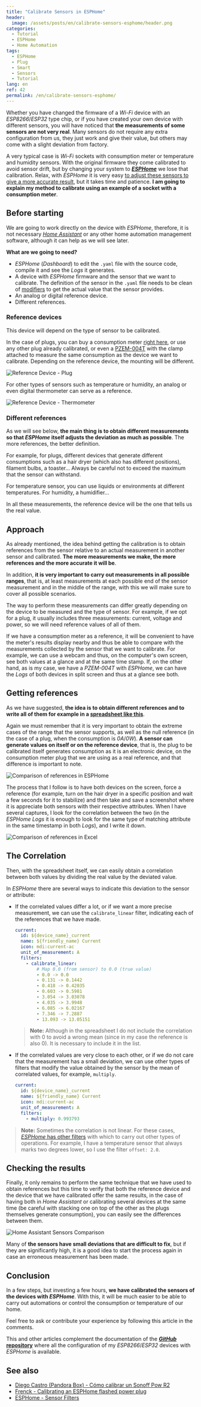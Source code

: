 ```yaml
---
title: "Calibrate Sensors in ESPHome"
header:
  image: /assets/posts/en/calibrate-sensors-esphome/header.png
categories:
  - Tutorial
  - ESPHome
  - Home Automation
tags:
  - ESPHome
  - Plug
  - Smart
  - Sensors
  - Tutorial
lang: en
ref: 42
permalink: /en/calibrate-sensors-esphome/
---
```


Whether you have changed the firmware of a *Wi-Fi* device with an *ESP8266*/*ESP32* type chip, or if you have created your own device with different sensors, you will have noticed that **the measurements of some sensors are not very real**. Many sensors do not require any extra configuration from us, they just work and give their value, but others may come with a slight deviation from factory.

A very typical case is *Wi-Fi* sockets with consumption meter or temperature and humidity sensors. With the original firmware they come calibrated to avoid sensor drift, but by changing your system to [**_ESPHome_**](https://esphome.io/) we lose that calibration. Relax, with *ESPHome* it is very easy [to adjust these sensors to give a more accurate result](https://esphome.io/components/sensor/index.html#sensor-filters), but it takes time and patience. **I am going to explain my method to calibrate using an example of a socket with a consumption meter**.

## Before starting

We are going to work directly on the device with *ESPHome*, therefore, it is not necessary [_Home Assistant_](https://www.home-assistant.io/) or any other home automation management software, although it can help as we will see later.

**What are we going to need?**

- *ESPHome* (*Dashboard*) to edit the `.yaml` file with the source code, compile it and see the *Logs* it generates.
- A device with *ESPHome* firmware and the sensor that we want to calibrate. The definition of the sensor in the `.yaml` file needs to be clean of [modifiers](https://esphome.io/components/sensor/index.html#sensor-filters) to get the actual value that the sensor provides.
- An analog or digital reference device.
- Different references.

### Reference devices

This device will depend on the type of sensor to be calibrated.

In the case of plugs, you can buy a consumption meter [right here]((https://amzn.to/3Bi6e5d)), or use any other plug already calibrated, or even a [PZEM-004T](https://amzn.to/3zc0tUP) with the clamp attached to measure the same consumption as the device we want to calibrate. Depending on the reference device, the mounting will be different.

![Reference Device - Plug](/assets/posts/en/calibrate-sensors-esphome/reference-device-plugs.jpg)

For other types of sensors such as temperature or humidity, an analog or even digital thermometer can serve as a reference.

![Reference Device - Thermometer](/assets/posts/en/calibrate-sensors-esphome/reference-device-thermometer.jpg)

### Different references

As we will see below, **the main thing is to obtain different measurements so that *ESPHome* itself adjusts the deviation as much as possible**. The more references, the better definition.

For example, for plugs, different devices that generate different consumptions such as a hair dryer (which also has different positions), filament bulbs, a toaster... Always be careful not to exceed the maximum that the sensor can withstand.

For temperature sensor, you can use liquids or environments at different temperatures. For humidity, a humidifier...

In all these measurements, the reference device will be the one that tells us the real value.

## Approach

As already mentioned, the idea behind getting the calibration is to obtain references from the sensor relative to an actual measurement in another sensor and calibrated. **The more measurements we make, the more references and the more accurate it will be**.

In addition, **it is very important to carry out measurements in all possible ranges**, that is, at least measurements at each possible end of the sensor measurement and in the middle of the range, with this we will make sure to cover all possible scenarios.

The way to perform these measurements can differ greatly depending on the device to be measured and the type of sensor. For example, if we opt for a plug, it usually includes three measurements: current, voltage and power, so we will need reference values ​​of all of them.

If we have a consumption meter as a reference, it will be convenient to have the meter's results display nearby and thus be able to compare with the measurements collected by the sensor that we want to calibrate. For example, we can use a webcam and thus, on the computer's own screen, see both values ​​at a glance and at the same time stamp. If, on the other hand, as is my case, we have a *PZEM-004T* with *ESPHome*, we can have the *Logs* of both devices in split screen and thus at a glance see both.

## Getting references

As we have suggested, **the idea is to obtain different references and to write all of them for example in a [spreadsheet like this](/assets/posts/en/calibrate-sensors-esphome/excel-comparison.xlsx)**.

Again we must remember that it is very important to obtain the extreme cases of the range that the sensor supports, as well as the null reference (in the case of a plug, when the consumption is *0A*/*0W*). **A sensor can generate values on itself or on the reference device**, that is, the plug to be calibrated itself generates consumption as it is an electronic device, on the consumption meter plug that we are using as a real reference, and that difference is important to note.

![Comparison of references in ESPHome](/assets/posts/en/calibrate-sensors-esphome/esphome-comparison.jpg)

The process that I follow is to have both devices on the screen, force a reference (for example, turn on the hair dryer in a specific position and wait a few seconds for it to stabilize) and then take and save a screenshot where it is appreciate both sensors with their respective attributes. When I have several captures, I look for the correlation between the two (in the *ESPHome Logs* it is enough to look for the same type of matching attribute in the same timestamp in both *Logs*), and I write it down.

![Comparison of references in Excel](/assets/posts/en/calibrate-sensors-esphome/excel-comparison.jpg)

## The Correlation

Then, with the spreadsheet itself, we can easily obtain a correlation between both values by dividing the real value by the deviated value.

In *ESPHome* there are several ways to indicate this deviation to the sensor or attribute:

- If the correlated values differ a lot, or if we want a more precise measurement, we can use the `calibrate_linear` filter, indicating each of the references that we have made.

  ```yaml
  current:
    id: ${device_name}_current
    name: ${friendly_name} Current
    icon: mdi:current-ac
    unit_of_measurement: A
    filters:
      - calibrate_linear:
          # Map 0.0 (from sensor) to 0.0 (true value)
          - 0.0 -> 0.0
          - 0.131 -> 0.1442
          - 0.418 -> 0.42035
          - 0.603 -> 0.5981
          - 3.054 -> 3.03078
          - 4.035 -> 3.9948
          - 6.085 -> 6.02167
          - 7.346 -> 7.2887
          - 13.093 -> 13.05151
  ```

  > **Note:** Although in the spreadsheet I do not include the correlation with 0 to avoid a wrong mean (since in my case the reference is also 0). It is necessary to include it in the list.

- If the correlated values are very close to each other, or if we do not care that the measurement has a small deviation, we can use other types of filters that modify the value obtained by the sensor by the mean of correlated values, for example, `multiply`.

  ```yaml
  current:
    id: ${device_name}_current
    name: ${friendly_name} Current
    icon: mdi:current-ac
    unit_of_measurement: A
    filters:
      - multiply: 0.993793
  ```

> **Note:** Sometimes the correlation is not linear. For these cases, [*ESPHome* has other filters](https://esphome.io/components/sensor/index.html#sensor-filters) with which to carry out other types of operations. For example, I have a temperature sensor that always marks two degrees lower, so I use the filter `offset: 2.0`.

## Checking the results

Finally, it only remains to perform the same technique that we have used to obtain references but this time to verify that both the reference device and the device that we have calibrated offer the same results, in the case of having both in *Home Assistant* or calibrating several devices at the same time (be careful with stacking one on top of the other as the plugs themselves generate consumption), you can easily see the differences between them.

![Home Assistant Sensors Comparison](/assets/posts/en/calibrate-sensors-esphome/ha-sensors-comparison.jpg)

Many of **the sensors have small deviations that are difficult to fix**, but if they are significantly high, it is a good idea to start the process again in case an erroneous measurement has been made.

## Conclusion

In a few steps, but investing a few hours, **we have calibrated the sensors of the devices with *ESPHome***. With this, it will be much easier to be able to carry out automations or control the consumption or temperature of our home.

Feel free to ask or contribute your experience by following this article in the comments.

This and other articles complement the documentation of the [***GitHub* repository**](https://github.com/danimart1991/esphome-config) where all the configuration of my *ESP8266*/*ESP32* devices with *ESPHome* is available.

## See also

- [Diego Castro (Pandora Box) - Cómo calibrar un Sonoff Pow R2](https://diegocastroviadero.com/post/como-calibrar-un-sonoff-pow-r2/)
- [Frenck - Calibrating an ESPHome flashed power plug](https://frenck.dev/calibrating-an-esphome-flashed-power-plug)
- [ESPHome - Sensor Filters](https://esphome.io/components/sensor/index.html#sensor-filters)
